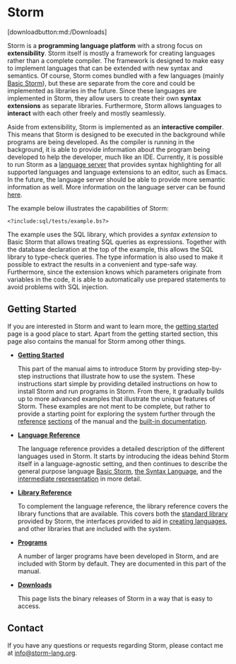 Storm
========

[downloadbutton:md:/Downloads]

Storm is a **programming language platform** with a strong focus on **extensibility**. Storm itself is
mostly a framework for creating languages rather than a complete compiler. The framework is designed
to make easy to implement languages that can be extended with new syntax and semantics. Of course,
Storm comes bundled with a few languages (mainly [Basic Storm](md:/Language_Reference/Basic_Storm)), but these are
separate from the core and could be implemented as libraries in the future. Since these languages
are implemented in Storm, they allow users to create their own **syntax extensions** as separate
libraries. Furthermore, Storm allows languages to **interact** with each other freely and mostly
seamlessly.

Aside from extensibility, Storm is implemented as an **interactive compiler**. This means that Storm
is designed to be executed in the background while programs are being developed. As the compiler is
running in the background, it is able to provide information about the program being developed to
help the developer, much like an IDE. Currently, it is possible to run Storm as a [language
server](md:/Getting_Started/Language_server) that provides syntax highlighting for all supported
languages and language extensions to an editor, such as Emacs. In the future, the language server
should be able to provide more semantic information as well. More information on the language server
can be found [here](http://urn.kb.se/resolve?urn=urn:nbn:se:liu:diva-138847).

The example below illustrates the capabilities of Storm:

```bs
<?include:sql/tests/example.bs?>
```

The example uses the SQL library, which provides a *syntax extension* to Basic Storm that allows
treating SQL queries as expressions. Together with the database declaration at the top of the
example, this allows the SQL library to type-check queries. The type information is also used to
make it possible to extract the results in a convenient and type-safe way. Furthermore, since the
extension knows which parameters originate from variables in the code, it is able to automatically
use prepared statements to avoid problems with SQL injection.


Getting Started
----------------

If you are interested in Storm and want to learn more, the [getting started](md:/Getting_Started)
page is a good place to start. Apart from the getting started section, this page also contains the
manual for Storm among other things.

- [**Getting Started**](md:/Getting_Started)

  This part of the manual aims to introduce Storm by providing step-by-step instructions that
  illustrate how to use the system. These instructions start simple by providing detailed
  instructions on how to install Storm and run programs in Storm. From there, it gradually builds up
  to more advanced examples that illustrate the unique features of Storm. These examples are not
  ment to be complete, but rather to provide a starting point for exploring the system further
  through the [reference](md:/Language_Reference) [sections](md:/Library_Reference) of the manual
  and the [built-in documentation](md:/Getting_Started/Running_Storm/Getting_Help).

- [**Language Reference**](md:/Language_Reference)

  The language reference provides a detailed description of the different languages used in Storm.
  It starts by introducing the ideas behind Storm itself in a language-agnostic setting, and then
  continues to describe the general purpose language [Basic
  Storm](md:/Language_Reference/Basic_Storm), [the Syntax
  Language](md:/Language_Reference/The_Syntax_Language), and the [intermediate
  representation](md:/Language_Reference/Intermediate_Language) in more detail.

- [**Library Reference**](md:/Library_Reference)

  To complement the language reference, the library reference covers the library functions that are
  available. This covers both the [standard library](md:/Library_Reference/Standard_Library)
  provided by Storm, the interfaces provided to aid in [creating
  languages](md:/Library_Reference/Compiler_Library), and other libraries that are included with the
  system.

- [**Programs**](md:/Programs)

  A number of larger programs have been developed in Storm, and are included with Storm by default.
  They are documented in this part of the manual.

- [**Downloads**](md:/Downloads)

  This page lists the binary releases of Storm in a way that is easy to access.


Contact
--------

If you have any questions or requests regarding Storm, please contact me at
[info@storm-lang.org](mailto:info@storm-lang.org).
